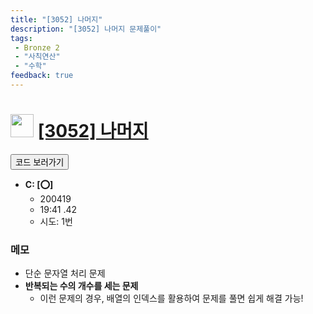 ```yaml
---
title: "[3052] 나머지"
description: "[3052] 나머지 문제풀이"
tags: 
 - Bronze 2
 - "사칙연산"
 - "수학"
feedback: true
---
```

<h1><img src="https://doky.space/assets/icpclev/b2.svg" height="37px"> <a href="http://icpc.me/3052" target="_blank">[3052] 나머지</a></h1>

<a href="https://github.com/DokySp/acmicpc-practice/tree/master/3052"><button class="btn btn-info">코드 보러가기</button></a>

- **C: [:o:]**
  - 200419
  - 19:41 .42
  - 시도: 1번

### 메모
 - 단순 문자열 처리 문제
 - **반복되는 수의 개수를 세는 문제**
    - 이런 문제의 경우, 배열의 인덱스를 활용하여 문제를 풀면 쉽게 해결 가능!
